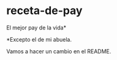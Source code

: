 # receta-de-pay
El mejor pay de la vida*

*Excepto el de mi abuela.

Vamos a hacer un cambio en el README.
